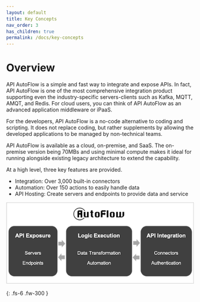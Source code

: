 ```yaml
---
layout: default
title: Key Concepts
nav_order: 3
has_children: true
permalink: /docs/key-concepts
---
```


# Overview
API AutoFlow is a simple and fast way to integrate and expose APIs. In fact, API AutoFlow is one of the most comprehensive integration product supporting even the industry-specific servers-clients such as Kafka, MQTT, AMQT, and Redis. For cloud users, you can think of API AutoFlow as an advanced application middleware or iPaaS.  

For the developers, API AutoFlow is a no-code alternative to coding and scripting. It does not replace coding, but rather supplements by allowing the developed applications to be managed by non-technical teams.

API AutoFlow is available as a cloud, on-premise, and SaaS.  The on-premise version being 70MBs and using minimal compute makes it ideal for running alongside existing legacy architecture to extend the capability.

At a high level, three key features are provided.

* Integration: Over 3,000 built-in connectors
* Automation: Over 150 actions to easily handle data
* API Hosting: Create servers and endpoints to provide data and service

![api-autoflow-concept](/assets/images/api-autoflow-concept.png)


{: .fs-6 .fw-300 }
